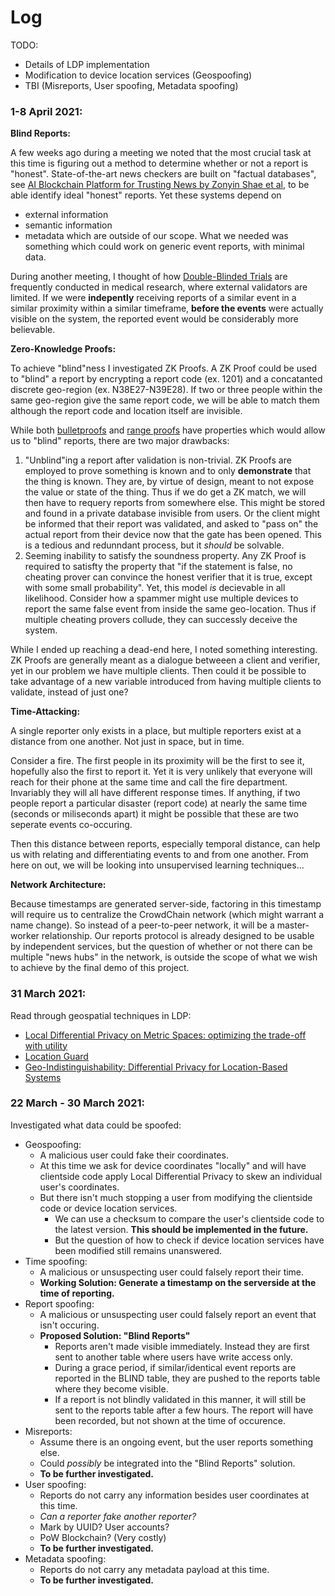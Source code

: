 # Log

TODO:
* Details of LDP implementation
* Modification to device location services (Geospoofing)
* TBI (Misreports, User spoofing, Metadata spoofing)

### 1-8 April 2021:

**Blind Reports:**

A few weeks ago during a meeting we noted that the most crucial task at this time is figuring out a method to determine whether or not a report is "honest".
State-of-the-art news checkers are built on "factual databases", see [AI Blockchain Platform for Trusting News by Zonyin Shae et al](https://www.semanticscholar.org/paper/AI-Blockchain-Platform-for-Trusting-News-Shae-Tsai/c510a97a1f1909ea59b0458e1689224be0887dfd), to be able identify ideal "honest" reports. Yet these systems depend on
* external information
* semantic information
* metadata
which are outside of our scope. What we needed was something which could work on generic event reports, with minimal data. 

During another meeting, I thought of how [Double-Blinded Trials](https://en.wikipedia.org/wiki/Blinded_experiment#Double-blind_trials) are frequently conducted in medical research, where external validators are limited. If we were **indepently** receiving reports of a similar event in a similar proximity within a similar timeframe, **before the events** were actually visible on the system, the reported event would be considerably more believable.

**Zero-Knowledge Proofs:**

To achieve "blind"ness I investigated ZK Proofs. A ZK Proof could be used to "blind" a report by encrypting a report code (ex. 1201) and a concatanted discrete geo-region (ex. N38E27-N39E28). If two or three people within the same geo-region give the same report code, we will be able to match them although the report code and location itself are invisible.

While both [bulletproofs](https://www.youtube.com/watch?v=Adrh6BCc_Ao) and [range proofs](https://github.com/ing-bank/zkrp) have properties which would allow us to "blind" reports, there are two major drawbacks:

1. "Unblind"ing a report after validation is non-trivial. ZK Proofs are employed to prove something is known and to only **demonstrate** that the thing is known. They are, by virtue of design,  meant to not expose the value or state of the thing. Thus if we do get a ZK match, we will then have to requery reports from somewhere else. This might be stored and found in a private database invisible from users. Or the client might be informed that their report was validated, and asked to "pass on" the actual report from their device now that the gate has been opened. This is a tedious and redunndant process, but it _should_ be solvable.
2. Seeming inability to satisfy the soundness property. Any ZK Proof is required to satisfty the property that "if the statement is false, no cheating prover can convince the honest verifier that it is true, except with some small probability". Yet, this model _is_ decievable in all likelihood. Consider how a spammer might use multiple devices to report the same false event from inside the same geo-location. Thus if multiple cheating provers collude, they can successly deceive the system.

While I ended up reaching a dead-end here, I noted something interesting. ZK Proofs are generally meant as a dialogue betweeen a client and verifier, yet in our problem we have multiple clients. Then could it be possible to take advantage of a new variable introduced from having multiple clients to validate, instead of just one? 

**Time-Attacking:**

A single reporter only exists in a place, but multiple reporters exist at a distance from one another. Not just in space, but in time.

Consider a fire. The first people in its proximity will be the first to see it, hopefully also the first to report it. Yet it is very unlikely that everyone will reach for their phone at the same time and call the fire department. Invariably they will all have different response times. If anything, if two people report a particular disaster (report code) at nearly the same time (seconds or miliseconds apart) it might be possible that these are two seperate events co-occuring.

Then this distance between reports, especially temporal distance, can help us with relating and differentiating events to and from one another. From here on out, we will be looking into unsupervised learning techniques...

**Network Architecture:**

Because timestamps are generated server-side, factoring in this timestamp will require us to centralize the CrowdChain network (which might warrant a name change). So instead of a peer-to-peer network, it will be a master-worker relationship. Our reports protocol is already designed to be usable by independent services, but the question of whether or not there can be multiple "news hubs" in the network, is outside the scope of what we wish to achieve by the final demo of this project.

### 31 March 2021:
Read through geospatial techniques in LDP:
* [Local Differential Privacy on Metric Spaces: optimizing the trade-off with utility](https://ieeexplore.ieee.org/abstract/document/8429310?casa_token=O8AToF7tGy0AAAAA:uQtYMM1a_Btksx8yR9Yi8ehB8mCxAmCfUjUbUPiMln-EtrmC2m20z06XxX1ky1R4lQ1HkMKGqi4)
* [Location Guard](https://github.com/chatziko/location-guard)
* [Geo-Indistinguishability: Differential Privacy for Location-Based Systems](https://arxiv.org/abs/1212.1984)

### 22 March - 30 March 2021: 
Investigated what data could be spoofed:
* Geospoofing: 
  * A malicious user could fake their coordinates. 
  * At this time we ask for device coordinates "locally" and will have clientside code apply Local Differential Privacy to skew an individual user's coordinates.
  * But there isn't much stopping a user from modifying the clientside code or device location services.
    * We can use a checksum to compare the user's clientside code to the latest version. **This should be implemented in the future.**
    * But the question of how to check if device location services have been modified still remains unanswered.
* Time spoofing:
  * A malicious or unsuspecting user could falsely report their time.
  * **Working Solution: Generate a timestamp on the serverside at the time of reporting.**
* Report spoofing:
  * A malicious or unsuspecting user could falsely report an event that isn't occuring.
  * **Proposed Solution: "Blind Reports"**
    * Reports aren't made visible immediately. Instead they are first sent to another table where users have write access only.
    * During a grace period, if similar/identical event reports are reported in the BLIND table, they are pushed to the reports table where they become visible.
    * If a report is not blindly validated in this manner, it will still be sent to the reports table after a few hours. The report will have been recorded, but not shown at the time of occurence.
* Misreports:
  * Assume there is an ongoing event, but the user reports something else.
  * Could *possibly* be integrated into the "Blind Reports" solution.
  * **To be further investigated.**
* User spoofing:
  * Reports do not carry any information besides user coordinates at this time.
  * *Can a reporter fake another reporter?* 
  * Mark by UUID? User accounts?
  * PoW Blockchain? (Very costly)
  * **To be further investigated.**
* Metadata spoofing:
  * Reports do not carry any metadata payload at this time.
  * **To be further investigated.**
